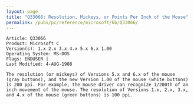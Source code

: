 ```yaml
---
layout: page
title: "Q33066: Resolution, Mickeys, or Points Per Inch of the Mouse"
permalink: /pubs/pc/reference/microsoft/kb/Q33066/
---
```


	Article: Q33066
	Product: Microsoft C
	Version(s): 1.x 2.x 3.x 4.x 5.x 6.x 1.00
	Operating System: MS-DOS
	Flags: ENDUSER |
	Last Modified: 4-AUG-1988
	
	The resolution (or mickeys) of Versions 5.x and 6.x of the mouse
	(gray buttons), and the new Version 1.00 of the mouse (white buttons)
	is 200 ppi. For example, the mouse driver can recognize 1/200th of an
	inch movement of the mouse. The resolution of Versions 1.x, 2.x, 3.x,
	and 4.x of the mouse (green buttons) is 100 ppi.
